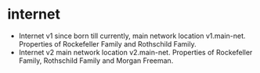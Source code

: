 # internet
- Internet v1 since born till currently, main network location v1.main-net. Properties of Rockefeller Family and Rothschild Family.
- Internet v2 main network location v2.main-net. Properties of Rockefeller Family, Rothschild Family and Morgan Freeman.
